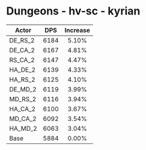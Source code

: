 # Dungeons - hv-sc - kyrian
| Actor | DPS | Increase |
|---|:---:|:---:|
|DE_RS_2|6184|5.10%|
|DE_CA_2|6167|4.81%|
|RS_CA_2|6147|4.47%|
|HA_DE_2|6139|4.33%|
|HA_RS_2|6125|4.10%|
|DE_MD_2|6119|3.99%|
|MD_RS_2|6116|3.94%|
|HA_CA_2|6100|3.67%|
|MD_CA_2|6092|3.54%|
|HA_MD_2|6063|3.04%|
|Base|5884|0.00%|
